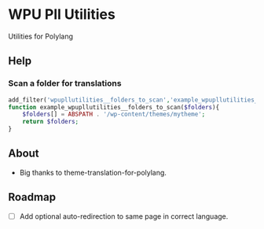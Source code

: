 # WPU Pll Utilities

Utilities for Polylang

## Help

### Scan a folder for translations

```php
add_filter('wpupllutilities__folders_to_scan','example_wpupllutilities__folders_to_scan',10,1);
function example_wpupllutilities__folders_to_scan($folders){
    $folders[] = ABSPATH . '/wp-content/themes/mytheme';
    return $folders;
}
```

## About

* Big thanks to theme-translation-for-polylang.

## Roadmap

- [ ] Add optional auto-redirection to same page in correct language.
